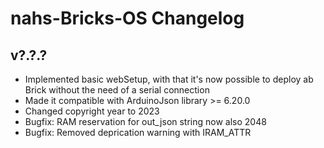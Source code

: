 # nahs-Bricks-OS Changelog

## v?.?.?

  * Implemented basic webSetup, with that it's now possible to deploy ab Brick without the need of a serial connection
  * Made it compatible with ArduinoJson library >= 6.20.0
  * Changed copyright year to 2023
  * Bugfix: RAM reservation for out_json string now also 2048
  * Bugfix: Removed deprication warning with IRAM_ATTR